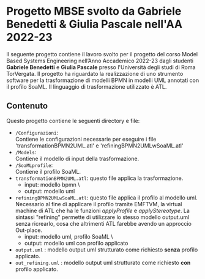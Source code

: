 # Progetto MBSE svolto da Gabriele Benedetti & Giulia Pascale nell'AA 2022-23
Il seguente progetto contiene il lavoro svolto per il progetto del corso Model Based Systems Engineering nell’Anno Accademico 2022-23 dagli studenti **Gabriele Benedetti** e **Giulia Pascale** presso l'Università degli studi di Roma TorVergata.
Il progetto ha riguardato la realizzazione di uno strumento software per la trasformazione di modelli BPMN in modelli UML annotati con il profilo SoaML. Il linguaggio di trasformazione utilizzato è ATL.

## Contenuto

Questo progetto contiene le seguenti directory e file:
- `/Configurazioni`:  
	Contiene le configurazioni necessarie per eseguire i file 'transformationBPMN2UML.atl' e 'refiningBPMN2UMLwSoaML.atl'
- `/Models`:  
	Contiene il modello di input della trasformazione.
- `/SoaMLprofile`:  
	Contiene il profilo SoaML.
- `transformationBPMN2UML.atl`: questo file applica la trasformazione.
	- input: modello bpmn \\
	- output: modello uml 
- `refiningBPMN2UMLwSoaML.atl`: questo file applica il profilo al modello uml.
	Necessario al fine di applicare il profilo tramite EMFTVM, la virtual machine di ATL che ha le funzioni *applyProfile* e *applyStereotype*.
	La sintassi "refining" permette di utilizzare lo stesso modello output.uml senza ricrearlo, cosa che altrimenti ATL farebbe avendo un approccio Out-place.
	- input: modello uml, profilo SoaML \\
	- output: modello uml con profilo applicato
- `output.uml` : 
	modello output uml strutturato come richiesto **senza** profilo applicato.
- `out_refining.uml` : 
	modello output uml strutturato come richiesto **con** profilo applicato.

